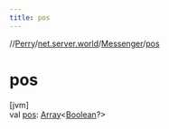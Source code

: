 ```yaml
---
title: pos
---
```

//[Perry](../../../index.html)/[net.server.world](../index.html)/[Messenger](index.html)/[pos](pos.html)



# pos



[jvm]\
val [pos](pos.html): [Array](https://kotlinlang.org/api/latest/jvm/stdlib/kotlin/-array/index.html)&lt;[Boolean](https://kotlinlang.org/api/latest/jvm/stdlib/kotlin/-boolean/index.html)?&gt;




